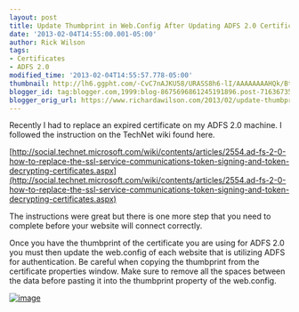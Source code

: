 ```yaml
---
layout: post
title: Update Thumbprint in Web.Config After Updating ADFS 2.0 Certificate
date: '2013-02-04T14:55:00.001-05:00'
author: Rick Wilson
tags:
- Certificates
- ADFS 2.0
modified_time: '2013-02-04T14:55:57.778-05:00'
thumbnail: http://lh6.ggpht.com/-CvC7nAJKU58/URASS8h6-lI/AAAAAAAAHQk/BtNuC-0nrC8/s72-c/image_thumb%25255B1%25255D.png?imgmax=800
blogger_id: tag:blogger.com,1999:blog-8675696861245191896.post-7163673523768585934
blogger_orig_url: https://www.richardawilson.com/2013/02/update-thumbprint-in-webconfig-after.html
---
```



Recently I had to replace an expired certificate on my ADFS 2.0 machine.  I followed the instruction on the TechNet wiki found here.

[http://social.technet.microsoft.com/wiki/contents/articles/2554.ad-fs-2-0-how-to-replace-the-ssl-service-communications-token-signing-and-token-decrypting-certificates.aspx](http://social.technet.microsoft.com/wiki/contents/articles/2554.ad-fs-2-0-how-to-replace-the-ssl-service-communications-token-signing-and-token-decrypting-certificates.aspx)

The instructions were great but there is one more step that you need to complete before your website will connect correctly.

Once you have the thumbprint of the certificate you are using for ADFS 2.0 you must then update the web.config of each website that is utilizing ADFS for authentication.  Be careful when copying the thumbprint from the certificate properties window.  Make sure to remove all the spaces between the data before pasting it into the thumbprint property of the web.config.

[![image](http://lh6.ggpht.com/-CvC7nAJKU58/URASS8h6-lI/AAAAAAAAHQk/BtNuC-0nrC8/image_thumb%25255B1%25255D.png?imgmax=800)](http://lh3.ggpht.com/-BU6OeJnYNSM/URASSjG04-I/AAAAAAAAHQc/hLvKW_jOcuE/s1600-h/image%25255B3%25255D.png)

